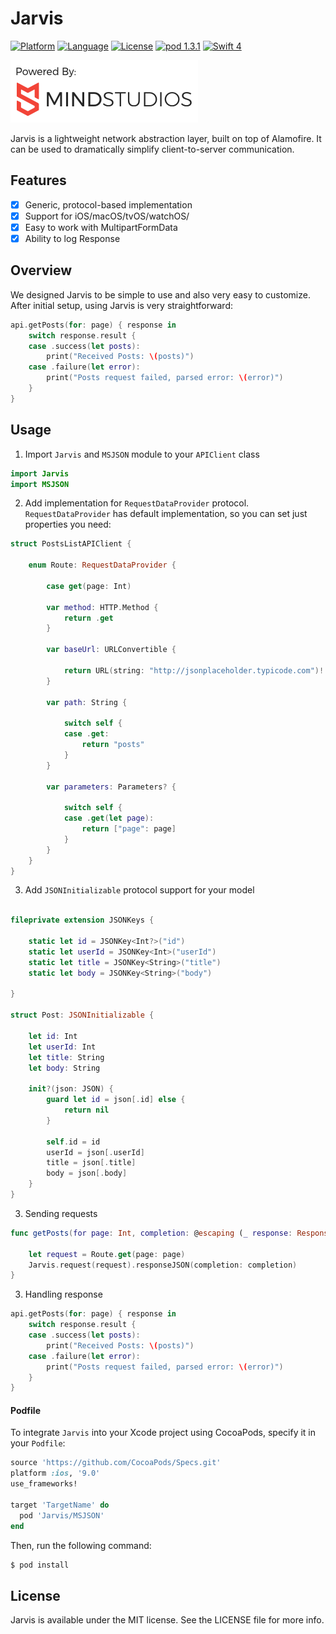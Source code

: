 # Jarvis

[![Platform](https://img.shields.io/badge/platform-ios%20|%20osx%20|%20tvos%20|%20watchos-blue.svg)](https://developer.apple.com)
[![Language](http://img.shields.io/badge/language-swift-brightgreen.svg?style=flat)](https://developer.apple.com/swift)
[![License](http://img.shields.io/badge/license-MIT-lightgrey.svg?style=flat)](http://mit-license.org)
[![pod 1.3.1](https://img.shields.io/badge/pod-1.3.1-blue.svg)]()
[![Swift 4](https://img.shields.io/badge/Swift-4.0.x-orange.svg)]()

[![TheMindStudios](https://github.com/TheMindStudios/WheelPicker/blob/master/logo.png?raw=true)](https://themindstudios.com/)

Jarvis is a lightweight network abstraction layer, built on top of Alamofire. It can be used to dramatically simplify client-to-server communication.

## Features

- [x] Generic, protocol-based implementation
- [x] Support for iOS/macOS/tvOS/watchOS/
- [x] Easy to work with MultipartFormData
- [x] Ability to log Response

## Overview

We designed Jarvis to be simple to use and also very easy to customize. After initial setup, using Jarvis is very straightforward:

```swift
api.getPosts(for: page) { response in
    switch response.result {
    case .success(let posts):
        print("Received Posts: \(posts)")
    case .failure(let error):
        print("Posts request failed, parsed error: \(error)")
    }
}
```

## Usage

1. Import `Jarvis` and `MSJSON` module to your `APIClient` class

```swift
import Jarvis
import MSJSON
```

2. Add implementation for `RequestDataProvider` protocol. `RequestDataProvider` has default implementation, so you can set just properties you need:     

```swift
struct PostsListAPIClient {
    
    enum Route: RequestDataProvider {
        
        case get(page: Int)
        
        var method: HTTP.Method {
            return .get
        }
        
        var baseUrl: URLConvertible {
            
            return URL(string: "http://jsonplaceholder.typicode.com")!
        }
        
        var path: String {
            
            switch self {
            case .get:
                return "posts"
            }
        }
        
        var parameters: Parameters? {
            
            switch self {
            case .get(let page):
                return ["page": page]
            }
        }
    }
}
```

3. Add `JSONInitializable` protocol support for your model

```swift

fileprivate extension JSONKeys {
    
    static let id = JSONKey<Int?>("id")
    static let userId = JSONKey<Int>("userId")
    static let title = JSONKey<String>("title")
    static let body = JSONKey<String>("body")
    
}

struct Post: JSONInitializable {
    
    let id: Int
    let userId: Int
    let title: String
    let body: String
    
    init?(json: JSON) {
        guard let id = json[.id] else {
            return nil
        }
        
        self.id = id
        userId = json[.userId]
        title = json[.title]
        body = json[.body]
    }
}
```


3. Sending requests

```swift
func getPosts(for page: Int, completion: @escaping (_ response: Response<[Post], APIError>) -> Void) {
        
    let request = Route.get(page: page)
    Jarvis.request(request).responseJSON(completion: completion)
}
```

3. Handling response

```swift
api.getPosts(for: page) { response in
    switch response.result {
    case .success(let posts):
        print("Received Posts: \(posts)")
    case .failure(let error):
        print("Posts request failed, parsed error: \(error)")
    }
}
```

#### Podfile

To integrate `Jarvis` into your Xcode project using CocoaPods, specify it in your `Podfile`:

```ruby
source 'https://github.com/CocoaPods/Specs.git'
platform :ios, '9.0'
use_frameworks!

target 'TargetName' do
  pod 'Jarvis/MSJSON'
end
```

Then, run the following command:

```bash
$ pod install
```

## License

Jarvis is available under the MIT license. See the LICENSE file for more info.
